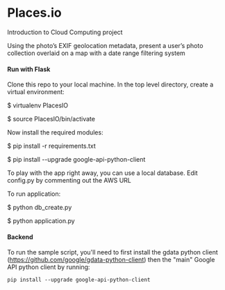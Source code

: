 # Places.io
Introduction to Cloud Computing project


Using the photo’s EXIF geolocation metadata, present a user’s photo collection overlaid on a map with a date range filtering system

#### Run with Flask
Clone this repo to your local machine. In the top level directory, create a virtual environment:

$ virtualenv PlacesIO

$ source PlacesIO/bin/activate

Now install the required modules:

$ pip install -r requirements.txt

$ pip install --upgrade google-api-python-client

To play with the app right away, you can use a local database. Edit config.py by commenting out the AWS URL 

To run application: 

$ python db_create.py

$ python application.py

#### Backend
To run the sample script, you'll need to first install the gdata python client (https://github.com/google/gdata-python-client) then the "main" Google API python client by running:
```
pip install --upgrade google-api-python-client
```
